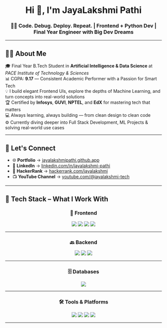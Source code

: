 <h1 align="center">Hi 👋, I'm JayaLakshmi Pathi</h1>
<h3 align="center">👨‍💻 Code. Debug. Deploy. Repeat. | Frontend + Python Dev | Final Year Engineer with Big Dev Dreams</h3>


---

## 👩‍💻 About Me

🎓 Final Year B.Tech Student in **Artificial Intelligence & Data Science** at *PACE Institute of Technology & Sciences*  
📊 CGPA: **9.17** — Consistent Academic Performer with a Passion for Smart Tech  
💡 I build elegant Frontend UIs, explore the depths of Machine Learning, and turn concepts into real-world solutions  
🏆 Certified by **Infosys**, **GUVI**, **NPTEL**, and **EdX** for mastering tech that matters  
💻 Always learning, always building — from clean design to clean code  
⚙️ Currently diving deeper into Full Stack Development, ML Projects & solving real-world use cases  


---

## 🔗 Let's Connect

- 🌐 **Portfolio** → [jayalakshmipathi.github.app](https://22kq1a5424.github.io/Personal-Portfolio/)
- 💼 **LinkedIn** → [linkedin.com/in/jayalakshmi-pathi](https://www.linkedin.com/in/jayalakshmi-pathi-317005301/)
- 🎯 **HackerRank** → [hackerrank.com/jayalakshmi](https://www.hackerrank.com/profile/jayalakshmipath1)
- 📺 **YouTube Channel** → [youtube.com/@jayalakshmi-tech](https://www.youtube.com/@JayalakshmiPathi)

---

## 🚀 Tech Stack – What I Work With

<div align="center">

### 🎨 Frontend

<img src="https://img.shields.io/badge/HTML5-FE4900?style=for-the-badge&logo=html5&logoColor=white" />
<img src="https://img.shields.io/badge/CSS3-0066FF?style=for-the-badge&logo=css3&logoColor=white" />
<img src="https://img.shields.io/badge/JavaScript-FFD500?style=for-the-badge&logo=javascript&logoColor=black" />
<img src="https://img.shields.io/badge/React-00CFFD?style=for-the-badge&logo=react&logoColor=white" />

---

### 🔙 Backend

<img src="https://img.shields.io/badge/Java-ff6c00?style=for-the-badge&logo=openjdk&logoColor=white" />
<img src="https://img.shields.io/badge/Spring_Boot-28a745?style=for-the-badge&logo=spring-boot&logoColor=white" />
<img src="https://img.shields.io/badge/Python-4584b6?style=for-the-badge&logo=python&logoColor=yellow" />

---

### 🗄️ Databases

<img src="https://img.shields.io/badge/MySQL-00758F?style=for-the-badge&logo=mysql&logoColor=white" />

---

### 🛠️ Tools & Platforms

<img src="https://img.shields.io/badge/Git-F05032?style=for-the-badge&logo=git&logoColor=white" />
<img src="https://img.shields.io/badge/GitHub-1f2328?style=for-the-badge&logo=github&logoColor=white" />
<img src="https://img.shields.io/badge/VS_Code-007ACC?style=for-the-badge&logo=visual-studio-code&logoColor=white" />
<img src="https://img.shields.io/badge/Figma-F24E1E?style=for-the-badge&logo=figma&logoColor=white" />

</div>

---
